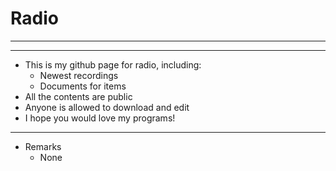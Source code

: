 # Radio

---
---

- This is my github page for radio, including:
  - Newest recordings
  - Documents for items
- All the contents are public
- Anyone is allowed to download and edit
- I hope you would love my programs!

---
- Remarks
  - None
